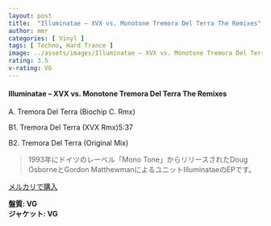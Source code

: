 ```yaml
---
layout: post
title:  "Illuminatae – XVX vs. Monotone Tremora Del Terra The Remixes"
author: mmr
categories: [ Vinyl ]
tags: [ Techno, Hard Trance ]
image: ../assets/images/Illuminatae – XVX vs. Monotone Tremora Del Terra The Remixes.jpg
rating: 3.5
v-rating: VG
---
```


#### Illuminatae – XVX vs. Monotone Tremora Del Terra The Remixes

A. Tremora Del Terra (Biochip C. Rmx)

B1. Tremora Del Terra (XVX Rmx)5:37

B2. Tremora Del Terra (Original Mix)

> 1993年にドイツのレーベル「Mono Tone」からリリースされたDoug OsborneとGordon MatthewmanによるユニットIlluminataeのEPです。

[メルカリで購入](https://jp.mercari.com/item/m31324593280)

<div class="mt-4 mb-4 d-flex align-items-center">
<strong class="mr-1">盤質: VG</strong>
</div>
<div class="mt-4 mb-4 d-flex align-items-center">
<strong class="mr-1">ジャケット: VG</strong>
</div>
